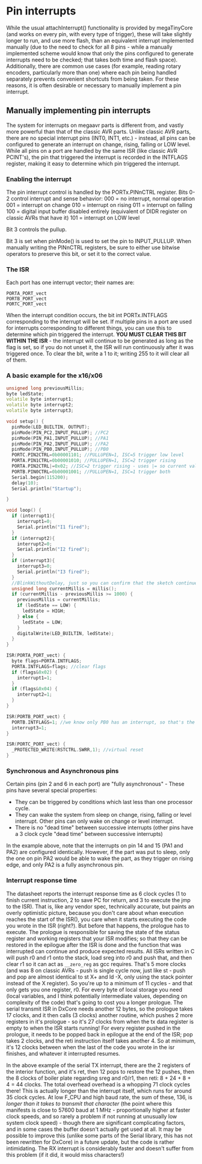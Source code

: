 # Pin interrupts
While the usual attachInterrupt() functionality is provided by megaTinyCore (and works on every pin, with every type of trigger), these will take slightly longer to run, and use more flash, than an equivalent interrupt implemented manually (due to the need to check for all 8 pins - while a manually implemented scheme would know that only the pins configured to generate interrupts need to be checked; that takes both time and flash space). Additionally, there are common use cases (for example, reading rotary encoders, particularly more than one) where each pin being handled separately prevents convenient shortcuts from being taken. For these reasons, it is often desirable or necessary to manually implement a pin interrupt.

## Manually implementing pin interrupts
The system for interrupts on megaavr parts is different from, and vastly more powerful than that of the classic AVR parts. Unlike classic AVR parts, there are no special interrupt pins (INT0, INT1, etc.) - instead, all pins can be configured to generate an interrupt on change, rising, falling or LOW level. While all pins on a port are handled by the same ISR (like classic AVR PCINT's), the pin that triggered the interrupt is recorded in the INTFLAGS register, making it easy to determine which pin triggered the interrupt.

### Enabling the interrupt
The pin interrupt control is handled by the PORTx.PINnCTRL register.
Bits 0-2 control interrupt and sense behavior:
000 = no interrupt, normal operation
001 = interrupt on change
010 = interrupt on rising
011 = interrupt on falling
100 = digital input buffer disabled entirely (equivalent of DIDR register on classic AVRs that have it)
101 = interrupt on LOW level

Bit 3 controls the pullup.

Bit 3 is set when pinMode() is used to set the pin to INPUT_PULLUP. When manually writing the PINnCTRL registers, be sure to either use bitwise operators to preserve this bit, or set it to the correct value.

### The ISR
Each port has one interrupt vector; their names are:

    PORTA_PORT_vect
    PORTB_PORT_vect
    PORTC_PORT_vect

When the interrupt condition occurs, the bit int PORTx.INTFLAGS corresponding to the interrupt will be set. If multiple pins in a port are used for interrupts corresponding to different things, you can use this to determine which pin triggered the interrupt. **YOU MUST CLEAR THIS BIT WITHIN THE ISR** - the interrupt will continue to be generated as long as the flag is set, so if you do not unset it, the ISR will run continuously after it was triggered once. To clear the bit, write a 1 to it; writing 255 to it will clear all of them.

### A basic example for the x16/x06

```cpp
unsigned long previousMillis;
byte ledState;
volatile byte interrupt1;
volatile byte interrupt2;
volatile byte interrupt3;

void setup() {
  pinMode(LED_BUILTIN, OUTPUT);
  pinMode(PIN_PC2,INPUT_PULLUP); //PC2
  pinMode(PIN_PA1,INPUT_PULLUP); //PA1
  pinMode(PIN_PA2,INPUT_PULLUP); //PA2
  pinMode(PIN_PB0,INPUT_PULLUP); //PB0
  PORTC.PIN2CTRL=0b00001101; //PULLUPEN=1, ISC=5 trigger low level
  PORTA.PIN1CTRL=0b00001010; //PULLUPEN=1, ISC=2 trigger rising
  PORTA.PIN2CTRL|=0x02; //ISC=2 trigger rising - uses |= so current value of
  PORTB.PIN0CTRL=0b00001001; //PULLUPEN=1, ISC=1 trigger both
  Serial.begin(115200);
  delay(10);
  Serial.println("Startup");

}

void loop() {
  if (interrupt1){
    interrupt1=0;
    Serial.println("I1 fired");
  }
  if (interrupt2){
    interrupt2=0;
    Serial.println("I2 fired");
  }
  if (interrupt3){
    interrupt3=0;
    Serial.println("I3 fired");
  }
  //BlinkWithoutDelay, just so you can confirm that the sketch continues to run.
  unsigned long currentMillis = millis();
  if (currentMillis - previousMillis >= 1000) {
    previousMillis = currentMillis;
    if (ledState == LOW) {
      ledState = HIGH;
    } else {
      ledState = LOW;
    }
    digitalWrite(LED_BUILTIN, ledState);
  }
}

ISR(PORTA_PORT_vect) {
  byte flags=PORTA.INTFLAGS;
  PORTA.INTFLAGS=flags; //clear flags
  if (flags&0x02) {
    interrupt1=1;
  }
  if (flags&0x04) {
    interrupt2=1;
  }
}

ISR(PORTB_PORT_vect) {
  PORTB.INTFLAGS=1; //we know only PB0 has an interrupt, so that's the only flag that could be set.
  interrupt3=1;
}

ISR(PORTC_PORT_vect) {
  _PROTECTED_WRITE(RSTCTRL.SWRR,1); //virtual reset
}
```

### Synchronous and Asynchronous pins
Certain pins (pin 2 and 6 in each port) are "fully asynchronous" - These pins have several special properties:
* They can be triggered by conditions which last less than one processor cycle.
* They can wake the system from sleep on change, rising, falling or level interrupt. Other pins can only wake on change or level interrupt.
* There is no "dead time" between successive interrupts (other pins have a 3 clock cycle "dead time" between successive interrupts)

In the example above, note that the interrupts on pin 14 and 15 (PA1 and PA2) are configured identically. However, if the part was put to sleep, only the one on pin PA2 would be able to wake the part, as they trigger on rising edge, and only PA2 is a fully asynchronous pin.

### Interrupt response time
The datasheet reports the interrupt response time as 6 clock cycles (1 to finish current instruction, 2 to save PC for return, and 3 to execute the jmp to the ISR). That is, like any vendor spec, technically accurate, but paints an overly optimistic picture, because you don't care about whan execution reaches the start of the ISR(), you care when it starts executing the code you wrote in the ISR (right?). But before that happens, the prologue has to execute. The prologue is responsible for saving the state of the status register and working registers that your ISR modifies; so that they can be restored in the epilogue after the ISR is done and the function that was interrupted can continue and produce expected results. All ISRs written in C will push r0 and r1 onto the stack, load sreg into r0 and push that, and then clear r1 so it can act as `__zero_reg` as gcc requires. That's 5 more clocks (and was 8 on classic AVRs - push is single cycle now, just like st - push and pop are almost identical to st X+ and ld -X, only using the stack pointer instead of the X register). So you're up to a minimum of 11 cycles - and that only gets you one register, r0. For every byte of local storage you need (local variables, and I think potentially intermediate values, depending on complexity of the code) that's going to cost you a longer prologue. The serial transmit ISR in DxCore needs another 12 bytes, so the prologue takes 17 clocks, and it then calls (3 clocks) another routine, which pushes 2 more registers in it's prologue - so it's 27 clocks from when the tx data register is empty to when the ISR starts running! For every register pushed in the prologue, it needs to be popped back in epilogue at the end of the ISR; pop takes 2 clocks, and the reti instruction itself takes another 4. So at minimum, it's 12 clocks between when the last of the code you wrote in the isr finishes, and whatever it interrupted resumes.

In the above example of the serial TX interrupt, there are the 2 registers of the interior function, and it's ret, then 12 pops to restore the 12 pushes, then the 8 clocks of boiler plate regarding sreg and r0/r1, then reti: 8 + 24 + 8 + 4 = 44 clocks. The total overhead overhead is a whopping 71 clock cycles there! This is actually longer than the interrupt itself, which runs for around 35 clock cycles. At low F_CPU and high baud rate, the sum of these, 136, is *longer than it takes to transmit that character* (the point where this manifests is close to 57600 baud at 1 MHz - proportionally higher at faster clock speeds, and so rarely a problem if not running at unusually low system clock speed) - though there are significant complicating factors, and in some cases the buffer doesn't actually get used at all. It may be possible to improve this (unlike some parts of the Serial library, this has not been rewritten for DxCore) in a future update, but the code is rather intimidating. The RX interrupt is considerably faster and doesn't suffer from this problem (if it did, it would miss characters!)
